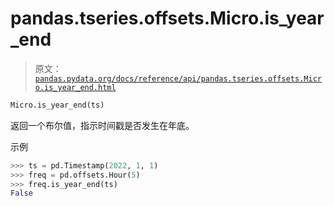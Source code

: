 # pandas.tseries.offsets.Micro.is_year_end

> 原文：[`pandas.pydata.org/docs/reference/api/pandas.tseries.offsets.Micro.is_year_end.html`](https://pandas.pydata.org/docs/reference/api/pandas.tseries.offsets.Micro.is_year_end.html)

```py
Micro.is_year_end(ts)
```

返回一个布尔值，指示时间戳是否发生在年底。

示例

```py
>>> ts = pd.Timestamp(2022, 1, 1)
>>> freq = pd.offsets.Hour(5)
>>> freq.is_year_end(ts)
False 
```
